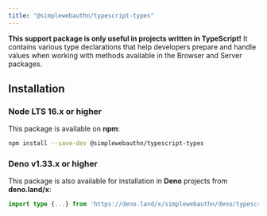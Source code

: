 ```yaml
---
title: "@simplewebauthn/typescript-types"
---
```


**This support package is only useful in projects written in TypeScript!** It contains various type declarations that help developers prepare and handle values when working with methods available in
the Browser and Server packages.

## Installation

### Node LTS 16.x or higher

This package is available on **npm**:

```bash
npm install --save-dev @simplewebauthn/typescript-types
```

### Deno v1.33.x or higher

This package is also available for installation in **Deno** projects from **deno.land/x**:

```ts
import type {...} from 'https://deno.land/x/simplewebauthn/deno/typescript-types.ts';
```
